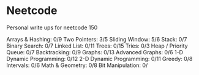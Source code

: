 # Neetcode

Personal write ups for neetcode 150

Arrays & Hashing: 0/9
Two Pointers: 3/5
Sliding Window: 5/6
Stack: 0/7
Binary Search: 0/7
Linked List: 0/11
Trees: 0/15
Tries: 0/3
Heap / Priority Queue: 0/7
Backtracking: 0/9
Graphs: 0/13
Advanced Graphs: 0/6
1-D Dynamic Programming: 0/12
2-D Dynamic Programming: 0/11
Greedy: 0/8
Intervals: 0/6
Math & Geometry: 0/8
Bit Manipulation: 0/
